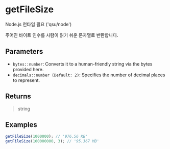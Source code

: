 # getFileSize <Badge type="tip" text="JavaScript" />

<span class="node-required">Node.js 런타임 필요 ('qsu/node')</span>

주어진 바이트 인수를 사람이 읽기 쉬운 문자열로 반환합니다.

## Parameters

- `bytes::number`: Converts it to a human-friendly string via the bytes provided here.
- `decimals::number (Default: 2)`: Specifies the number of decimal places to represent.

## Returns

> string

## Examples

```javascript
getFileSize(1000000); // '976.56 KB'
getFileSize(100000000, 3); // '95.367 MB'
```
